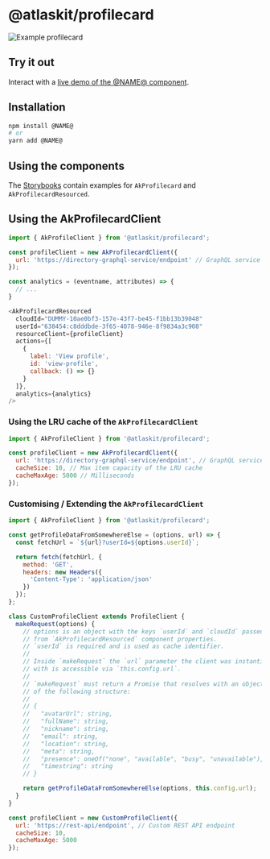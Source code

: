 # @atlaskit/profilecard

![Example profilecard](https://i.imgur.com/Oh5n2aH.png)

## Try it out

Interact with a [live demo of the @NAME@ component](https://aui-cdn.atlassian.com/atlaskit/stories/@NAME@/@VERSION@/).

## Installation

```sh
npm install @NAME@
# or
yarn add @NAME@
```

## Using the components

The [Storybooks](https://aui-cdn.atlassian.com/atlaskit/stories/@NAME@/@VERSION@/) contain examples for `AkProfilecard` and `AkProfilecardResourced`.

## Using the AkProfilecardClient

```javascript
import { AkProfileClient } from '@atlaskit/profilecard';

const profileClient = new AkProfilecardClient({
  url: 'https://directory-graphql-service/endpoint' // GraphQL service endpoint
});

const analytics = (eventname, attributes) => {
  // ...
}

<AkProfilecardResourced
  cloudId="DUMMY-10ae0bf3-157e-43f7-be45-f1bb13b39048"
  userId="638454:c8dddbde-3f65-4078-946e-8f9834a3c908"
  resourceClient={profileClient}
  actions={[
    {
      label: 'View profile',
      id: 'view-profile',
      callback: () => {}
    }
  ]},
  analytics={analytics}
/>
```

### Using the LRU cache of the `AkProfilecardClient`

```javascript
import { AkProfileClient } from '@atlaskit/profilecard';

const profileClient = new AkProfilecardClient({
  url: 'https://directory-graphql-service/endpoint', // GraphQL service endpoint
  cacheSize: 10, // Max item capacity of the LRU cache
  cacheMaxAge: 5000 // Milliseconds
});
```

### Customising / Extending the `AkProfilecardClient`

```javascript
import { AkProfileClient } from '@atlaskit/profilecard';

const getProfileDataFromSomewhereElse = (options, url) => {
  const fetchUrl = `${url}?userId=${options.userId}`;

  return fetch(fetchUrl, {
    method: 'GET', 
    headers: new Headers({
      'Content-Type': 'application/json'
    })
  });
};

class CustomProfileClient extends ProfileClient {
  makeRequest(options) {
    // options is an object with the keys `userId` and `cloudId` passed
    // from `AkProfilecardResourced` component properties.
    // `userId` is required and is used as cache identifier.
    // 
    // Inside `makeRequest` the `url` parameter the client was instantiated
    // with is accessible via `this.config.url`.
    //
    // `makeRequest` must return a Promise that resolves with an object
    // of the following structure:
    //
    // {
    //   "avatarUrl": string,
    //   "fullName": string,
    //   "nickname": string,
    //   "email": string,
    //   "location": string,
    //   "meta": string,
    //   "presence": oneOf("none", "available", "busy", "unavailable"),
    //   "timestring": string
    // }

    return getProfileDataFromSomewhereElse(options, this.config.url);
  }
}

const profileClient = new CustomProfileClient({
  url: 'https://rest-api/endpoint', // Custom REST API endpoint
  cacheSize: 10,
  cacheMaxAge: 5000
});
```

